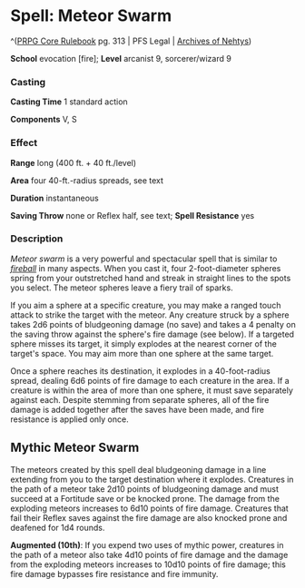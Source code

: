 # Spell: Meteor Swarm

^([PRPG Core Rulebook][ss-meteor-swarm] pg. 313 | PFS Legal | [Archives of Nehtys][sn-meteor-swarm])

**School** evocation [fire]; **Level** arcanist 9, sorcerer/wizard 9

### Casting

**Casting Time** 1 standard action  

**Components** V, S

### Effect

**Range** long (400 ft. + 40 ft./level)  

**Area** four 40-ft.-radius spreads, see text  

**Duration** instantaneous  

**Saving Throw** none or Reflex half, see text; **Spell Resistance** yes

### Description

_Meteor swarm_ is a very powerful and spectacular spell that is similar to _[fireball]_ in many aspects. When you cast it, four 2-foot-diameter spheres spring from your outstretched hand and streak in straight lines to the spots you select. The meteor spheres leave a fiery trail of sparks.  

If you aim a sphere at a specific creature, you may make a ranged touch attack to strike the target with the meteor. Any creature struck by a sphere takes 2d6 points of bludgeoning damage (no save) and takes a 4 penalty on the saving throw against the sphere's fire damage (see below). If a targeted sphere misses its target, it simply explodes at the nearest corner of the target's space. You may aim more than one sphere at the same target.  

Once a sphere reaches its destination, it explodes in a 40-foot-radius spread, dealing 6d6 points of fire damage to each creature in the area. If a creature is within the area of more than one sphere, it must save separately against each. Despite stemming from separate spheres, all of the fire damage is added together after the saves have been made, and fire resistance is applied only once.

## Mythic Meteor Swarm

The meteors created by this spell deal bludgeoning damage in a line extending from you to the target destination where it explodes. Creatures in the path of a meteor take 2d10 points of bludgeoning damage and must succeed at a Fortitude save or be knocked prone. The damage from the exploding meteors increases to 6d10 points of fire damage. Creatures that fail their Reflex saves against the fire damage are also knocked prone and deafened for 1d4 rounds.   

**Augmented (10th)**: If you expend two uses of mythic power, creatures in the path of a meteor also take 4d10 points of fire damage and the damage from the exploding meteors increases to 10d10 points of fire damage; this fire damage bypasses fire resistance and fire immunity.

[ss-meteor-swarm]: http://paizo.com/pathfinderRPG/v57
[sn-meteor-swarm]: http://www.archivesofnethys.com/SpellDisplay.aspx?ItemName=Meteor%20Swarm
[fireball]: http://www.archivesofnethys.com/SpellDisplay.aspx?ItemName=fireball